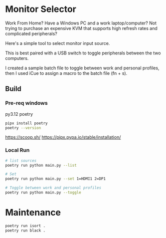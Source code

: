 # Monitor Selector

Work From Home?
Have a Windows PC and a work laptop/computer?
Not trying to purchase an expensive KVM that supports high refresh rates and complicated peripherals?

Here's a simple tool to select monitor input source.

This is best paired with a USB switch to toggle peripherals between the two computers.

I created a sample batch file to toggle between work and personal profiles, then I used iCue to assign
a macro to the batch file (fn + s).

## Build

### Pre-req windows

py3.12
poetry
```bash
pipx install poetry
poetry --version
```

https://scoop.sh/
https://pipx.pypa.io/stable/installation/


### Local Run

```bash
# list sources
poetry run python main.py --list

# Set
poetry run python main.py --set 1=HDMI1 2=DP1

# Toggle between work and personal profiles
poetry run python main.py --toggle
```

# Maintenance

```bash
poetry run isort .
poetry run black .
```